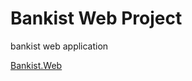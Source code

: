 # Bankist Web Project

bankist web application

[Bankist.Web](https://github.com/badalvashishtha/bankist.web.git)
